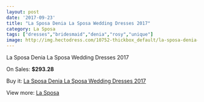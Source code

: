 ```yaml
---
layout: post
date: '2017-09-23'
title: "La Sposa Denia La Sposa Wedding Dresses 2017"
category: La Sposa
tags: ["dresses","bridesmaid","denia","rosy","unique"]
image: http://img.hectodress.com/10752-thickbox_default/la-sposa-denia-la-sposa-wedding-dresses-2013.jpg
---
```

La Sposa Denia La Sposa Wedding Dresses 2017

On Sales: **$293.28**
<a href="https://www.hectodress.com/la-sposa/5319-la-sposa-denia-la-sposa-wedding-dresses-2013.html"><amp-img layout="responsive" width="600" height="600" src="//img.hectodress.com/10752-thickbox_default/la-sposa-denia-la-sposa-wedding-dresses-2013.jpg" alt="La Sposa Denia La Sposa Wedding Dresses 2017 0" /></a>
<a href="https://www.hectodress.com/la-sposa/5319-la-sposa-denia-la-sposa-wedding-dresses-2013.html"><amp-img layout="responsive" width="600" height="600" src="//img.hectodress.com/10754-thickbox_default/la-sposa-denia-la-sposa-wedding-dresses-2013.jpg" alt="La Sposa Denia La Sposa Wedding Dresses 2017 1" /></a>
<a href="https://www.hectodress.com/la-sposa/5319-la-sposa-denia-la-sposa-wedding-dresses-2013.html"><amp-img layout="responsive" width="600" height="600" src="//img.hectodress.com/10753-thickbox_default/la-sposa-denia-la-sposa-wedding-dresses-2013.jpg" alt="La Sposa Denia La Sposa Wedding Dresses 2017 2" /></a>

Buy it: [La Sposa Denia La Sposa Wedding Dresses 2017](https://www.hectodress.com/la-sposa/5319-la-sposa-denia-la-sposa-wedding-dresses-2013.html "La Sposa Denia La Sposa Wedding Dresses 2017")

View more: [La Sposa](https://www.hectodress.com/90-la-sposa "La Sposa")
